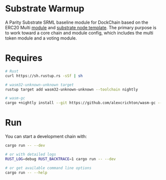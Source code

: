 # Substrate Warmup

A Parity Substrate SRML baseline module for DockChain based on the ERC20 Multi [module](https://github.com/substrate-developer-hub/substrate-erc20-multi) and [substrate node template](https://github.com/paritytech/substrate/tree/afa583011eed3e8d49ee823257a3b448a24e213b/node-template).
The primary purpose is to work toward a core chain and module config, which includes the multi token module and a voting module.

# Requires

```bash
# Rust
curl https://sh.rustup.rs -sSf | sh

# wasm32-unknown-unknown target
rustup target add wasm32-unknown-unknown --toolchain nightly

# wasm-gc
cargo +nightly install --git https://github.com/alexcrichton/wasm-gc --force
```

# Run

You can start a development chain with:

```bash
cargo run -- --dev

# or with detailed logs
RUST_LOG=debug RUST_BACKTRACE=1 cargo run -- --dev

# or get available command line options
cargo run -- --help
```
